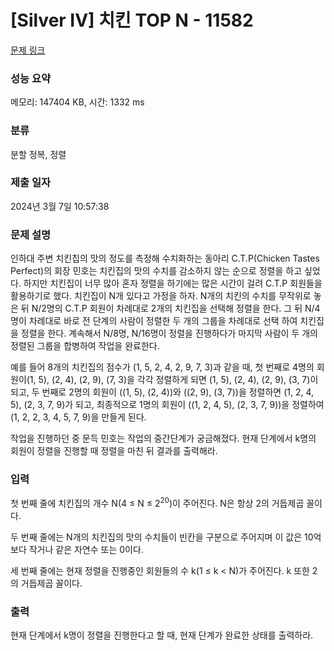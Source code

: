 # [Silver IV] 치킨 TOP N - 11582 

[문제 링크](https://www.acmicpc.net/problem/11582) 

### 성능 요약

메모리: 147404 KB, 시간: 1332 ms

### 분류

분할 정복, 정렬

### 제출 일자

2024년 3월 7일 10:57:38

### 문제 설명

<p>인하대 주변 치킨칩의 맛의 정도를 측정해 수치화하는 동아리 C.T.P(Chicken Tastes Perfect)의 회장 민호는 치킨집의 맛의 수치를 감소하지 않는 순으로 정렬을 하고 싶었다. 하지만 치킨집이 너무 많아 혼자 정렬을 하기에는 많은 시간이 걸려 C.T.P 회원들을 활용하기로 했다. 치킨집이 N개 있다고 가정을 하자. N개의 치킨의 수치를 무작위로 놓은 뒤 N/2명의 C.T.P 회원이 차례대로 2개의 치킨집을 선택해  정렬을 한다. 그 뒤 N/4명이 차례대로 바로 전 단계의 사람이 정렬한 두 개의 그룹을 차례대로 선택 하여 치킨집을 정렬을 한다. 계속해서 N/8명, N/16명이 정렬을 진행하다가 마지막 사람이 두 개의 정렬된 그룹을 합병하여 작업을 완료한다.</p>

<p>예를 들어 8개의 치킨집의 점수가 (1, 5, 2, 4, 2, 9, 7, 3)과 같을 때, 첫 번째로 4명의 회원이(1, 5), (2, 4), (2, 9), (7, 3)을 각각 정렬하게 되면 (1, 5), (2, 4), (2, 9), (3, 7)이 되고, 두 번째로 2명의 회원이 ((1, 5), (2, 4))와 ((2, 9), (3, 7))을 정렬하면 (1, 2, 4, 5), (2, 3, 7, 9)가 되고, 최종적으로 1명의 회원이 ((1, 2, 4, 5), (2, 3, 7, 9))을 정렬하여 (1, 2, 2, 3, 4, 5, 7, 9)을 만들게 된다.</p>

<p>작업을 진행하던 중 문득 민호는 작업의 중간단계가 궁금해졌다. 현재 단계에서 k명의 회원이 정렬을 진행할 때 정렬을 마친 뒤 결과를 출력해라.</p>

### 입력 

 <p>첫 번째 줄에 치킨집의 개수 N(4 ≤ N ≤ 2<sup>20</sup>)이 주어진다. N은 항상 2의 거듭제곱 꼴이다.</p>

<p>두 번째 줄에는 N개의 치킨집의 맛의 수치들이 빈칸을 구분으로 주어지며 이 값은 10억보다 작거나 같은 자연수 또는 0이다.</p>

<p>세 번째 줄에는 현재 정렬을 진행중인 회원들의 수 k(1 ≤ k < N)가 주어진다. k 또한 2의 거듭제곱 꼴이다.</p>

### 출력 

 <p>현재 단계에서 k명이 정렬을 진행한다고 할 때, 현재 단계가 완료한 상태를 출력하라.</p>

